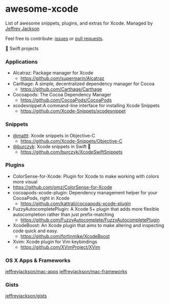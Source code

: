 # awesome-xcode

List of awesome snippets, plugins, and extras for Xcode.  Managed by [Jeffrey Jackson](https://github.com/jeffreyjackson)

Feel free to contribute: [issues](https://github.com/jeffreyjackson/awesome-xcode/issues) or [pull requests](https://github.com/jeffreyjackson/awesome-xcode/pulls).
 
:large_orange_diamond: Swift projects

### Applications

- Alcatraz: Package manager for Xcode
  - https://github.com/supermarin/Alcatraz
- Carthage: A simple, decentralized dependency manager for Cocoa
  - https://github.com/Carthage/Carthage
- Cocoapods: The Cocoa Dependency Manager
  - https://github.com/CocoaPods/CocoaPods
- xcodesnippet:A command-line interface for installing Xcode Snippets
  - https://github.com/Xcode-Snippets/xcodesnippet

### Snippets

- [@mattt](https://github.com/mattt): Xcode snippets in Objective-C
  - https://github.com/Xcode-Snippets/Objective-C
- [@burczyk](https://github.com/burczyk): Xcode snippets in Swift :large_orange_diamond:
  - https://github.com/burczyk/XcodeSwiftSnippets

### Plugins

- ColorSense-for-Xcode: Plugin for Xcode to make working with colors more visual
 - https://github.com/omz/ColorSense-for-Xcode
- cocoapods-xcode-plugin: Dependency management helper for your CocoaPods, right in Xcode
  - https://github.com/kattrali/cocoapods-xcode-plugin
- FuzzyAutocompletePlugin: A Xcode 5+ plugin that adds more flexible autocompletion rather than just prefix-matching
  - https://github.com/FuzzyAutocomplete/FuzzyAutocompletePlugin
- XcodeBoost: An Xcode plugin that aims to make altering and inspecting code quick and easy.
  - https://github.com/fortinmike/XcodeBoost
- Xvim: Xcode plugin for Vim keybindings
  - https://github.com/XVimProject/XVim

### OS X Apps & Frameworks

[jeffreyjackson/mac-apps](https://github.com/jeffreyjackson/mac-apps)
[jeffreyjackson/mac-frameworks](https://github.com/jeffreyjackson/mac-frameworks)

### Gists

[jeffreyjackson/gists](https://github.com/jeffreyjackson/gists)
